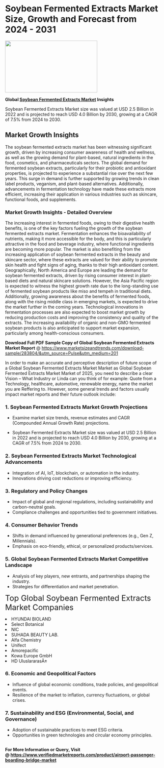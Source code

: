 <H1>Soybean Fermented Extracts Market Size, Growth and Forecast from 2024 - 2031</H1><img class="aligncenter size-medium wp-image-584254" src="https://thirdeyenews.in/wp-content/uploads/2024/09/Global-Market-Research-300x168.jpeg" alt="" width="300" height="168" /><p><strong>Global&nbsp;<a href="https://www.marketsizeandtrends.com/download-sample/283804/&amp;utm_source=Pulse&amp;utm_medium=201">Soybean Fermented Extracts Market</a> Insights</strong></p><p>Soybean Fermented Extracts Market size was valued at USD 2.5 Billion in 2022 and is projected to reach USD 4.0 Billion by 2030, growing at a CAGR of 7.5% from 2024 to 2030.</p><p><h2>Market Growth Insights</h2> The soybean fermented extracts market has been witnessing significant growth, driven by increasing consumer awareness of health and wellness, as well as the growing demand for plant-based, natural ingredients in the food, cosmetics, and pharmaceuticals sectors. The global demand for fermented soybean extracts, particularly for their probiotic and antioxidant properties, is projected to experience a substantial rise over the next few years. This surge in demand is further supported by growing trends in clean label products, veganism, and plant-based alternatives. Additionally, advancements in fermentation technology have made these extracts more efficient, increasing their application in various industries such as skincare, functional foods, and supplements. <h3>Market Growth Insights - Detailed Overview</h3> The increasing interest in fermented foods, owing to their digestive health benefits, is one of the key factors fueling the growth of the soybean fermented extracts market. Fermentation enhances the bioavailability of nutrients, making it more accessible for the body, and this is particularly attractive in the food and beverage industry, where functional ingredients are becoming more popular. The market is also benefiting from the increasing application of soybean fermented extracts in the beauty and skincare sector, where these extracts are valued for their ability to promote skin health and fight signs of aging, thanks to their high antioxidant content. Geographically, North America and Europe are leading the demand for soybean fermented extracts, driven by rising consumer interest in plant-based diets and natural skincare solutions. However, the Asia Pacific region is expected to witness the highest growth rate due to the long-standing use of fermented soybean products like miso and tempeh in traditional diets. Additionally, growing awareness about the benefits of fermented foods, along with the rising middle class in emerging markets, is expected to drive the market further in the coming years. Technological innovations in fermentation processes are also expected to boost market growth by reducing production costs and improving the consistency and quality of the extracts. The increasing availability of organic and non-GMO fermented soybean products is also anticipated to support market expansion, particularly among health-conscious consumers. </p><p><span class=""><strong>Download Full PDF Sample Copy of Global Soybean Fermented Extracts Market Report</strong> @ <a href="https://www.marketsizeandtrends.com/download-sample/283804/&amp;utm_source=Pulse&amp;utm_medium=201" target="_blank">https://www.marketsizeandtrends.com/download-sample/283804/&amp;utm_source=Pulse&amp;utm_medium=201</a></span></p><p>In order to make an accurate and perceptive description of future scope of a Global&nbsp;Soybean Fermented Extracts Market Market as Global&nbsp;Soybean Fermented Extracts Market Market of 2025, you need to describe a clear Vision &ndash; What Industry or Linda can you think of for example: Quote from a Technology, healthcare, automotive, renewable energy, name the market you are Reffering to. However, some general trends and factors usually impact market reports and their future outlook include:</p><h3>1.&nbsp;<strong>Soybean Fermented Extracts Market Growth Projections</strong></h3><ul><li>Examine market size trends, revenue estimates and CAGR (Compounded Annual Growth Rate) projections.</li><li><p>Soybean Fermented Extracts Market size was valued at USD 2.5 Billion in 2022 and is projected to reach USD 4.0 Billion by 2030, growing at a CAGR of 7.5% from 2024 to 2030.</p></li></ul><h3>2.&nbsp;<strong>Soybean Fermented Extracts Market Technological Advancements</strong></h3><ul><li>Integration of AI, IoT, blockchain, or automation in the industry.</li><li>Innovations driving cost reductions or improving efficiency.</li></ul><h3>3.&nbsp;<strong>Regulatory and Policy Changes</strong></h3><ul><li>Impact of global and regional regulations, including sustainability and carbon-neutral goals.</li><li>Compliance challenges and opportunities tied to government initiatives.</li></ul><h3>4.&nbsp;<strong>Consumer Behavior Trends</strong></h3><ul><li>Shifts in demand influenced by generational preferences (e.g., Gen Z, Millennials).</li><li>Emphasis on eco-friendly, ethical, or personalized products/services.</li></ul><h3>5.&nbsp;<strong>Global Soybean Fermented Extracts Market Competitive Landscape</strong></h3><ul><li>Analysis of key players, new entrants, and partnerships shaping the industry.</li><li>Strategies for differentiation and market penetration.</li></ul><p data-pm-slice="1 1 []"><span style="color: inherit; font-family: inherit; font-size: 25px;">Top Global Soybean Fermented Extracts Market Companies</span></p><div class="" data-test-id=""><p><li>HYUNDAI BIOLAND</li><li> Select Botanical</li><li> NIC</li><li> SUHADA BEAUTY LAB.</li><li> Alfa Chemistry</li><li> Unifect</li><li> Amorepacific</li><li> Kowa Europe GmbH</li><li> HD UluslararasÄ±</li></p></div><h3>6.&nbsp;<strong>Economic and Geopolitical Factors</strong></h3><ul><li>Influence of global economic conditions, trade policies, and geopolitical events.</li><li>Resilience of the market to inflation, currency fluctuations, or global crises.</li></ul><h3>7.&nbsp;<strong>Sustainability and ESG (Environmental, Social, and Governance)</strong></h3><ul><li>Adoption of sustainable practices to meet ESG criteria.</li><li>Opportunities in green technologies and circular economy principles.</li></ul><h2><strong style="font-size: 14px;">For More Information or Query, Visit @&nbsp;</strong><a style="background-color: #ffffff; font-size: 14px;" href="https://www.marketsizeandtrends.com/report/soybean-fermented-extracts-market/" target="_blank">https://www.verifiedmarketreports.com/product/airport-passenger-boarding-bridge-market</a></h2>
